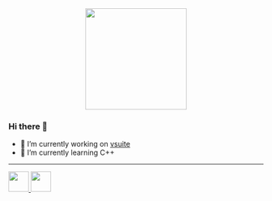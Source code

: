 <div align="center">
  <img src="https://github.com/blackcater/blackcater/raw/master/images/banner.gif" width="200 " height="200" />
</div>

### Hi there 👋

- 🔭 I’m currently working on [vsuite](https://github.com/vsuite/vsuite)
- 🌱 I’m currently learning C++

---

<a href="https://www.blackcater.win/" alt="blackcater's blog">
  <img src="https://github.com/blackcater/blackcater/raw/master/images/social-blog.png" height="40" />
</a>
<a href="mailto:blackcater2015@gmail.com">
  <img src="https://github.com/blackcater/blackcater/raw/master/images/social-gmail.png" height="40" />
</a>

<!-- <img src="images/social-wechat.png" height="40" /> -->
<!-- <img src="images/social-github.png" height="40" /> -->

<!--
**blackcater/blackcater** is a ✨ _special_ ✨ repository because its `README.md` (this file) appears on your GitHub profile.

Here are some ideas to get you started:

- 🔭 I’m currently working on ...
- 🌱 I’m currently learning ...
- 👯 I’m looking to collaborate on ...
- 🤔 I’m looking for help with ...
- 💬 Ask me about ...
- 📫 How to reach me: ...
- 😄 Pronouns: ...
- ⚡ Fun fact: ...
-->
